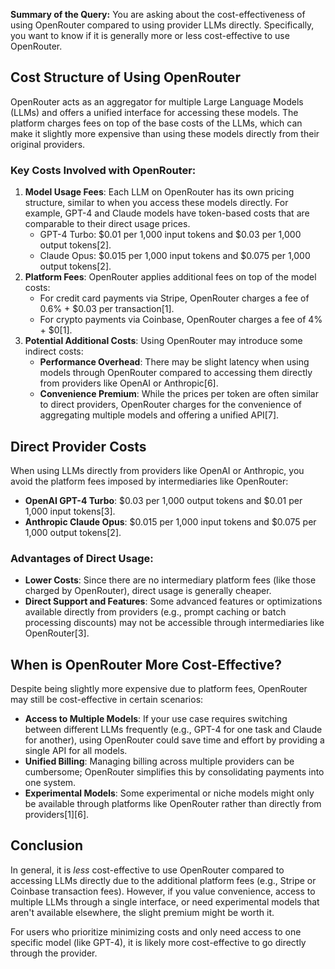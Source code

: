**Summary of the Query:** You are asking about the cost-effectiveness of using OpenRouter compared to using provider LLMs directly. Specifically, you want to know if it is generally more or less cost-effective to use OpenRouter.

## Cost Structure of Using OpenRouter

OpenRouter acts as an aggregator for multiple Large Language Models (LLMs) and offers a unified interface for accessing these models. The platform charges fees on top of the base costs of the LLMs, which can make it slightly more expensive than using these models directly from their original providers.

### Key Costs Involved with OpenRouter:

1. **Model Usage Fees**: Each LLM on OpenRouter has its own pricing structure, similar to when you access these models directly. For example, GPT-4 and Claude models have token-based costs that are comparable to their direct usage prices.
   - GPT-4 Turbo: $0.01 per 1,000 input tokens and $0.03 per 1,000 output tokens\[2].
   - Claude Opus: $0.015 per 1,000 input tokens and $0.075 per 1,000 output tokens\[2].
2. **Platform Fees**: OpenRouter applies additional fees on top of the model costs:
   - For credit card payments via Stripe, OpenRouter charges a fee of 0.6% + $0.03 per transaction\[1].
   - For crypto payments via Coinbase, OpenRouter charges a fee of 4% + $0\[1].
3. **Potential Additional Costs**: Using OpenRouter may introduce some indirect costs:
   - **Performance Overhead**: There may be slight latency when using models through OpenRouter compared to accessing them directly from providers like OpenAI or Anthropic\[6].
   - **Convenience Premium**: While the prices per token are often similar to direct providers, OpenRouter charges for the convenience of aggregating multiple models and offering a unified API\[7].

## Direct Provider Costs

When using LLMs directly from providers like OpenAI or Anthropic, you avoid the platform fees imposed by intermediaries like OpenRouter:

- **OpenAI GPT-4 Turbo**: $0.03 per 1,000 output tokens and $0.01 per 1,000 input tokens\[3].
- **Anthropic Claude Opus**: $0.015 per 1,000 input tokens and $0.075 per 1,000 output tokens\[2].

### Advantages of Direct Usage:

- **Lower Costs**: Since there are no intermediary platform fees (like those charged by OpenRouter), direct usage is generally cheaper.
- **Direct Support and Features**: Some advanced features or optimizations available directly from providers (e.g., prompt caching or batch processing discounts) may not be accessible through intermediaries like OpenRouter\[3].

## When is OpenRouter More Cost-Effective?

Despite being slightly more expensive due to platform fees, OpenRouter may still be cost-effective in certain scenarios:

- **Access to Multiple Models**: If your use case requires switching between different LLMs frequently (e.g., GPT-4 for one task and Claude for another), using OpenRouter could save time and effort by providing a single API for all models.
- **Unified Billing**: Managing billing across multiple providers can be cumbersome; OpenRouter simplifies this by consolidating payments into one system.
- **Experimental Models**: Some experimental or niche models might only be available through platforms like OpenRouter rather than directly from providers\[1]\[6].

## Conclusion

In general, it is *less* cost-effective to use OpenRouter compared to accessing LLMs directly due to the additional platform fees (e.g., Stripe or Coinbase transaction fees). However, if you value convenience, access to multiple LLMs through a single interface, or need experimental models that aren't available elsewhere, the slight premium might be worth it.

For users who prioritize minimizing costs and only need access to one specific model (like GPT-4), it is likely more cost-effective to go directly through the provider.

&#x20;
